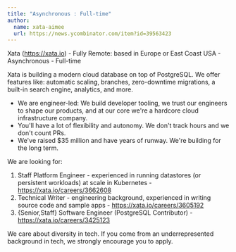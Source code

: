 ```yaml
---
title: "Asynchronous : Full-time"
author:
  name: xata-aimee
  url: https://news.ycombinator.com/item?id=39563423
---
```

Xata (<a href="https:&#x2F;&#x2F;xata.io" rel="nofollow">https:&#x2F;&#x2F;xata.io</a>) - Fully Remote: based in Europe or East Coast USA - Asynchronous - Full-time

Xata is building a modern cloud database on top of PostgreSQL. We offer features like: automatic scaling, branches, zero-downtime migrations, a built-in search engine, analytics, and more.

- We are engineer-led: We build developer tooling, we trust our engineers to shape our products, and at our core we&#x27;re a hardcore cloud infrastructure company. 
- You&#x27;ll have a lot of flexibility and autonomy. We don&#x27;t track hours and we don&#x27;t count PRs.
- We&#x27;ve raised $35 million and have years of runway. We&#x27;re building for the long term.

We are looking for: 
1. Staff Platform Engineer - experienced in running datastores (or persistent workloads) at scale in Kubernetes -  <a href="https:&#x2F;&#x2F;xata.io&#x2F;careers&#x2F;3662608" rel="nofollow">https:&#x2F;&#x2F;xata.io&#x2F;careers&#x2F;3662608</a>
2. Technical Writer - engineering background, experienced in writing source code and sample apps - <a href="https:&#x2F;&#x2F;xata.io&#x2F;careers&#x2F;3605192" rel="nofollow">https:&#x2F;&#x2F;xata.io&#x2F;careers&#x2F;3605192</a>
3. {Senior,Staff} Software Engineer (PostgreSQL Contributor) -  <a href="https:&#x2F;&#x2F;xata.io&#x2F;careers&#x2F;3425123" rel="nofollow">https:&#x2F;&#x2F;xata.io&#x2F;careers&#x2F;3425123</a>

We care about diversity in tech. If you come from an underrepresented background in tech, we strongly encourage you to apply.
